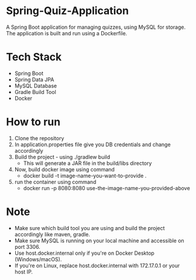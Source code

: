 # Spring-Quiz-Application
A Spring Boot application for managing quizzes, using MySQL for storage. The application is built and run using a Dockerfile.

# Tech Stack
- Spring Boot
- Spring Data JPA
- MySQL Database
- Gradle Build Tool
- Docker

# How to run
1. Clone the repository
2. In application.properties file give you DB credentials and change accordingly
3. Build the project - using ./gradlew build
     - This will generate a JAR file in the build/libs directory
4. Now, build docker image using command
     - docker build -t image-name-you-want-to-provide .
5. run the container using command
     - docker run -p 8080:8080 use-the-image-name-you-provided-above

# Note
- Make sure which build tool you are using and build the project accordingly like maven, gradle.
- Make sure MySQL is running on your local machine and accessible on port 3306.
- Use host.docker.internal only if you're on Docker Desktop (Windows/macOS).
- If you're on Linux, replace host.docker.internal with 172.17.0.1 or your host IP.
   
